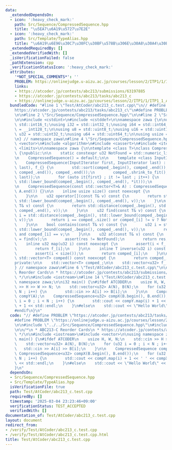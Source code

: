 ```yaml
---
data:
  _extendedDependsOn:
  - icon: ':heavy_check_mark:'
    path: Src/Sequence/CompressedSequence.hpp
    title: "\u5EA7\u6A19\u5727\u7E2E"
  - icon: ':heavy_check_mark:'
    path: Src/Template/TypeAlias.hpp
    title: "\u6A19\u6E96\u30C7\u30FC\u30BF\u578B\u306E\u30A8\u30A4\u30EA\u30A2\u30B9"
  _extendedRequiredBy: []
  _extendedVerifiedWith: []
  _isVerificationFailed: false
  _pathExtension: cpp
  _verificationStatusIcon: ':heavy_check_mark:'
  attributes:
    '*NOT_SPECIAL_COMMENTS*': ''
    PROBLEM: https://onlinejudge.u-aizu.ac.jp/courses/lesson/2/ITP1/1/ITP1_1_A
    links:
    - https://atcoder.jp/contests/abc213/submissions/63197885
    - https://atcoder.jp/contests/abc213/tasks/abc213_c
    - https://onlinejudge.u-aizu.ac.jp/courses/lesson/2/ITP1/1/ITP1_1_A
  bundledCode: "#line 1 \"Test/AtCoder/abc213_c.test.cpp\"\n// #define PROBLEM \"\
    https://atcoder.jp/contests/abc213/tasks/abc213_c\"\n#define PROBLEM \"https://onlinejudge.u-aizu.ac.jp/courses/lesson/2/ITP1/1/ITP1_1_A\"\
    \n\n#line 2 \"Src/Sequence/CompressedSequence.hpp\"\n\n#line 2 \"Src/Template/TypeAlias.hpp\"\
    \n\n#include <cstdint>\n#include <cstddef>\n\nnamespace zawa {\n\nusing i16 =\
    \ std::int16_t;\nusing i32 = std::int32_t;\nusing i64 = std::int64_t;\nusing i128\
    \ = __int128_t;\n\nusing u8 = std::uint8_t;\nusing u16 = std::uint16_t;\nusing\
    \ u32 = std::uint32_t;\nusing u64 = std::uint64_t;\n\nusing usize = std::size_t;\n\
    \n} // namespace zawa\n#line 4 \"Src/Sequence/CompressedSequence.hpp\"\n\n#include\
    \ <vector>\n#include <algorithm>\n#include <cassert>\n#include <iterator>\n#include\
    \ <limits>\n\nnamespace zawa {\n\ntemplate <class T>\nclass CompressedSequence\
    \ {\npublic:\n\n    static constexpr u32 NotFound = std::numeric_limits<u32>::max();\n\
    \n    CompressedSequence() = default;\n\n    template <class InputIterator>\n\
    \    CompressedSequence(InputIterator first, InputIterator last) : comped_(first,\
    \ last), f_{} {\n        std::sort(comped_.begin(), comped_.end());\n        comped_.erase(std::unique(comped_.begin(),\
    \ comped_.end()), comped_.end());\n        comped_.shrink_to_fit();\n        f_.reserve(std::distance(first,\
    \ last));\n        for (auto it{first} ; it != last ; it++) {\n            f_.emplace_back(std::distance(comped_.begin(),\
    \ std::lower_bound(comped_.begin(), comped_.end(), *it)));\n        }\n    }\n\
    \n    CompressedSequence(const std::vector<T>& A) : CompressedSequence(A.begin(),\
    \ A.end()) {}\n\n    inline usize size() const noexcept {\n        return comped_.size();\n\
    \    }\n\n    u32 operator[](const T& v) const {\n        return std::distance(comped_.begin(),\
    \ std::lower_bound(comped_.begin(), comped_.end(), v));\n    }\n\n    u32 upper_bound(const\
    \ T& v) const {\n        return std::distance(comped_.begin(), std::upper_bound(comped_.begin(),\
    \ comped_.end(), v));\n    }\n\n    u32 find(const T& v) const {\n        u32\
    \ i = std::distance(comped_.begin(), std::lower_bound(comped_.begin(), comped_.end(),\
    \ v));\n        return i == comped_.size() or comped_[i] != v ? NotFound : i;\n\
    \    }\n\n    bool contains(const T& v) const {\n        u32 i = std::distance(comped_.begin(),\
    \ std::lower_bound(comped_.begin(), comped_.end(), v));\n        return i < comped_.size()\
    \ and comped_[i] == v;\n    }\n\n    u32 at(const T& v) const {\n        u32 res\
    \ = find(v);\n        assert(res != NotFound);\n        return res;\n    }\n\n\
    \    inline u32 map(u32 i) const noexcept {\n        assert(i < f_.size());\n\
    \        return f_[i];\n    }\n\n    inline T inverse(u32 i) const noexcept {\n\
    \        assert(i < size());\n        return comped_[i];\n    }\n\n    inline\
    \ std::vector<T> comped() const noexcept {\n        return comped_;\n    }\n\n\
    private:\n\n    std::vector<T> comped_;\n\n    std::vector<u32> f_;\n\n};\n\n\
    } // namespace zawa\n#line 6 \"Test/AtCoder/abc213_c.test.cpp\"\n\n/*\n * ABC213-C\
    \ Reorder Cards\n * https://atcoder.jp/contests/abc213/submissions/63197885\n\
    \ */\n\n#include <iostream>\n#line 14 \"Test/AtCoder/abc213_c.test.cpp\"\n\nusing\
    \ namespace zawa;\n\ni32 main() {\n#ifdef ATCODER\n    usize H, W, N;\n    std::cin\
    \ >> H >> W >> N; \n    std::vector<u32> A(N), B(N);\n    for (u32 i = 0 ; i <\
    \ N ; i++) {\n        std::cin >> A[i] >> B[i];\n    }\n\n    CompressedSequence\
    \ compY(A);\n    CompressedSequence<u32> compX(B.begin(), B.end());\n    for (u32\
    \ i = 0 ; i < N ; i++) {\n        std::cout << compY.map(i) + 1 << ' ' << compX.map(i)\
    \ + 1 << std::endl;\n    }\n#else\n    std::cout << \"Hello World\" << '\\n';\n\
    #endif\n}\n"
  code: "// #define PROBLEM \"https://atcoder.jp/contests/abc213/tasks/abc213_c\"\n\
    #define PROBLEM \"https://onlinejudge.u-aizu.ac.jp/courses/lesson/2/ITP1/1/ITP1_1_A\"\
    \n\n#include \"../../Src/Sequence/CompressedSequence.hpp\"\n#include \"../../Src/Template/TypeAlias.hpp\"\
    \n\n/*\n * ABC213-C Reorder Cards\n * https://atcoder.jp/contests/abc213/submissions/63197885\n\
    \ */\n\n#include <iostream>\n#include <vector>\n\nusing namespace zawa;\n\ni32\
    \ main() {\n#ifdef ATCODER\n    usize H, W, N;\n    std::cin >> H >> W >> N; \n\
    \    std::vector<u32> A(N), B(N);\n    for (u32 i = 0 ; i < N ; i++) {\n     \
    \   std::cin >> A[i] >> B[i];\n    }\n\n    CompressedSequence compY(A);\n   \
    \ CompressedSequence<u32> compX(B.begin(), B.end());\n    for (u32 i = 0 ; i <\
    \ N ; i++) {\n        std::cout << compY.map(i) + 1 << ' ' << compX.map(i) + 1\
    \ << std::endl;\n    }\n#else\n    std::cout << \"Hello World\" << '\\n';\n#endif\n\
    }\n"
  dependsOn:
  - Src/Sequence/CompressedSequence.hpp
  - Src/Template/TypeAlias.hpp
  isVerificationFile: true
  path: Test/AtCoder/abc213_c.test.cpp
  requiredBy: []
  timestamp: '2025-03-04 23:23:46+09:00'
  verificationStatus: TEST_ACCEPTED
  verifiedWith: []
documentation_of: Test/AtCoder/abc213_c.test.cpp
layout: document
redirect_from:
- /verify/Test/AtCoder/abc213_c.test.cpp
- /verify/Test/AtCoder/abc213_c.test.cpp.html
title: Test/AtCoder/abc213_c.test.cpp
---
```

